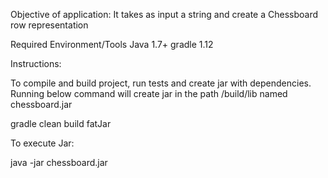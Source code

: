 Objective of application:
It takes as input a string and create a Chessboard row representation

Required Environment/Tools
Java 1.7+
gradle 1.12

Instructions:

To compile and build project, run tests and create jar with dependencies. Running below command will create jar in the path
<projectDir>/build/lib named  chessboard.jar

gradle clean build fatJar

To execute Jar:

java -jar chessboard.jar <string>

